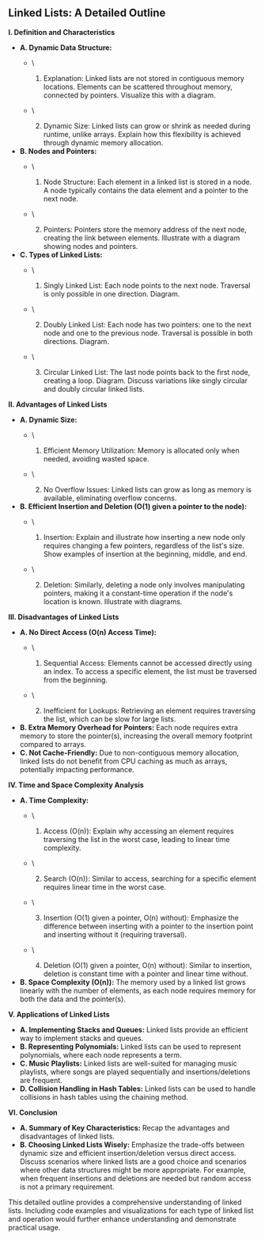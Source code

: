 ## Linked Lists: A Detailed Outline

**I. Definition and Characteristics**

* **A. Dynamic Data Structure:**
  * \
    
    1. Explanation: Linked lists are not stored in contiguous memory locations. Elements can be scattered throughout memory, connected by pointers.  Visualize this with a diagram.
  * \
    
    2. Dynamic Size: Linked lists can grow or shrink as needed during runtime, unlike arrays. Explain how this flexibility is achieved through dynamic memory allocation.
* **B. Nodes and Pointers:**
  * \
    
    1. Node Structure: Each element in a linked list is stored in a node. A node typically contains the data element and a pointer to the next node.
  * \
    
    2. Pointers: Pointers store the memory address of the next node, creating the link between elements.  Illustrate with a diagram showing nodes and pointers.
* **C. Types of Linked Lists:**
  * \
    
    1. Singly Linked List: Each node points to the next node.  Traversal is only possible in one direction.  Diagram.
  * \
    
    2. Doubly Linked List: Each node has two pointers: one to the next node and one to the previous node.  Traversal is possible in both directions. Diagram.
  * \
    
    3. Circular Linked List: The last node points back to the first node, creating a loop.  Diagram.  Discuss variations like singly circular and doubly circular linked lists.

**II. Advantages of Linked Lists**

* **A. Dynamic Size:**
  * \
    
    1. Efficient Memory Utilization: Memory is allocated only when needed, avoiding wasted space.
  * \
    
    2. No Overflow Issues: Linked lists can grow as long as memory is available, eliminating overflow concerns.
* **B. Efficient Insertion and Deletion (O(1) given a pointer to the node):**
  * \
    
    1. Insertion:  Explain and illustrate how inserting a new node only requires changing a few pointers, regardless of the list's size.  Show examples of insertion at the beginning, middle, and end.
  * \
    
    2. Deletion:  Similarly, deleting a node only involves manipulating pointers, making it a constant-time operation if the node's location is known.  Illustrate with diagrams.

**III. Disadvantages of Linked Lists**

* **A. No Direct Access (O(n) Access Time):**
  * \
    
    1. Sequential Access:  Elements cannot be accessed directly using an index.  To access a specific element, the list must be traversed from the beginning.
  * \
    
    2. Inefficient for Lookups:  Retrieving an element requires traversing the list, which can be slow for large lists.
* **B. Extra Memory Overhead for Pointers:** Each node requires extra memory to store the pointer(s), increasing the overall memory footprint compared to arrays.
* **C. Not Cache-Friendly:** Due to non-contiguous memory allocation, linked lists do not benefit from CPU caching as much as arrays, potentially impacting performance.

**IV. Time and Space Complexity Analysis**

* **A. Time Complexity:**
  * \
    
    1. Access (O(n)):  Explain why accessing an element requires traversing the list in the worst case, leading to linear time complexity.
  * \
    
    2. Search (O(n)):  Similar to access, searching for a specific element requires linear time in the worst case.
  * \
    
    3. Insertion (O(1) given a pointer, O(n) without):  Emphasize the difference between inserting with a pointer to the insertion point and inserting without it (requiring traversal).
  * \
    
    4. Deletion (O(1) given a pointer, O(n) without):  Similar to insertion, deletion is constant time with a pointer and linear time without.
* **B. Space Complexity (O(n)):** The memory used by a linked list grows linearly with the number of elements, as each node requires memory for both the data and the pointer(s).

**V. Applications of Linked Lists**

* **A. Implementing Stacks and Queues:** Linked lists provide an efficient way to implement stacks and queues.
* **B. Representing Polynomials:** Linked lists can be used to represent polynomials, where each node represents a term.
* **C. Music Playlists:**  Linked lists are well-suited for managing music playlists, where songs are played sequentially and insertions/deletions are frequent.
* **D. Collision Handling in Hash Tables:**  Linked lists can be used to handle collisions in hash tables using the chaining method.

**VI. Conclusion**

* **A. Summary of Key Characteristics:**  Recap the advantages and disadvantages of linked lists.
* **B. Choosing Linked Lists Wisely:**  Emphasize the trade-offs between dynamic size and efficient insertion/deletion versus direct access.  Discuss scenarios where linked lists are a good choice and scenarios where other data structures might be more appropriate.  For example, when frequent insertions and deletions are needed but random access is not a primary requirement.

This detailed outline provides a comprehensive understanding of linked lists.  Including code examples and visualizations for each type of linked list and operation would further enhance understanding and demonstrate practical usage.